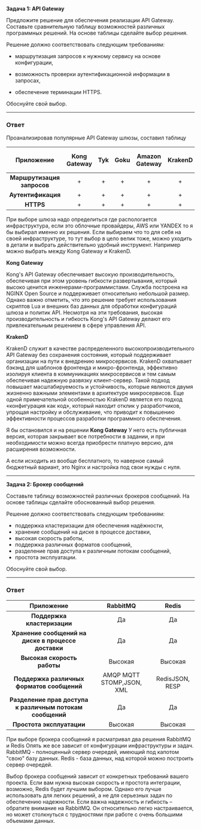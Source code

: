 **Задача 1: API Gateway**

Предложите решение для обеспечения реализации API Gateway. Составьте сравнительную таблицу возможностей различных программных решений. На основе таблицы сделайте выбор решения.

Решение должно соответствовать следующим требованиям:

 - маршрутизация запросов к нужному сервису на основе конфигурации,

 - возможность проверки аутентификационной информации в запросах,

 - обеспечение терминации HTTPS.

Обоснуйте свой выбор.

---- 

### Ответ

Проанализировав популярные  API Gateway шлюзы, составил таблицу

| **Приложение**                | **Kong Gateway**   | **Tyk** | **Goku** | **Amazon Gateway** | **KrakenD** | **Yandex API Gateway** |
|:--------------------------:|:----------:|:----------:|:----------:|:---------------:|:-----------------:|:-----------:|
| **Маршрутизация запросов** | +          | +          | +          | +               | +                 | +           |
| **Аутентификация**         | +          | +          | +          | +               | +                 | +           |
| **HTTPS**                | +          | +          | +          | +               | +                 | +           |

При выборе шлюза надо определиться где распологается инфраструктура, если это облочные провайдеры, AWS или YANDEX то я бы выбирал именно их решения. 
Если выбираем что то для себя на своей инфраструктуре, то тут выбор в цело велик тоже, можно уходить в детали и выбрать действительно удобный инструмент. 
Например можно выбрать между Kong Gateway и KrakenD.

**Kong Gateway**

Kong's API Gateway обеспечивает высокую производительность, обеспечивая при этом уровень гибкости развертывания, который высоко ценится инженерами-программистами. Служба построена на NGINX Open Source и поддерживает относительно небольшой размер. Однако важно отметить, что это решение требует использования скриптов Lua и внешних баз данных для обработки конфигураций шлюза и политик API. Несмотря на эти требования, высокая производительность и гибкость Kong's API Gateway делают его привлекательным решением в сфере управления API.

**KrakenD**

KrakenD служит в качестве распределенного высокопроизводительного API Gateway без сохранения состояния, который поддерживает организации на пути к внедрению микросервисов. KrakenD охватывает бэкэнд для шаблонов фронтенда и микро-фронтенда, эффективно изолируя клиента в коммуникациях микросервисов и тем самым обеспечивая надежную развязку клиент-сервер. Такой подход повышает масштабируемость и устойчивость, которые являются двумя жизненно важными элементами в архитектуре микросервисов. Еще одной примечательной особенностью KrakenD является его подход «конфигурация как код», который находит отклик у разработчиков, упрощая настройку и обслуживание, что приводит к повышению эффективности процессов разработки программного обеспечения.

Я бы остановился и на решении **Kong Gateway**
У него есть публичная версия, которая закрывает все потребности в задании, и при необходимости можно всегда приобрести платную версию, для расширения возможности. 

А если исходить из вообще бесплатного, то наверное самый бюджетный вариант, это Nginx и настройка под свои нужды с нуля. 

---- 

**Задача 2: Брокер сообщений**

Составьте таблицу возможностей различных брокеров сообщений. На основе таблицы сделайте обоснованный выбор решения.

Решение должно соответствовать следующим требованиям:
- поддержка кластеризации для обеспечения надёжности,
- хранение сообщений на диске в процессе доставки,
- высокая скорость работы,
- поддержка различных форматов сообщений,
- разделение прав доступа к различным потокам сообщений,
- простота эксплуатации.

Обоснуйте свой выбор.

---- 
### Ответ

| **Приложение**                                               | **RabbitMQ**             | **Redis**            |
|:---------------------------------------------------------:|:------------------------:|:--------------------:|
| **Поддержка кластеризации**                               | Да                       | Да        |
| **Хранение сообщений на диске в процессе доставки**       | Да                       | Да                   |
| **Высокая скорость работы**                               | Высокая                  | Высокая        |
| **Поддержка различных форматов сообщений**                | AMQP MQTT STOMP,JSON, XML| RedisJSON, RESP      |
| **Разделение прав доступа к различным потокам сообщений** | Да                       | Да                   |
| **Проcтота эксплуатации**                                 | Высокая                  | Высокая              |

При выборе брокера сообщений я расматривал два решения RabbitMQ и Redis
Опять же все зависит от конфигурации инфраструктуры и задач. 
RabbitMQ - полноценный сервер очередей, имеющий под капотом "свою" базу данных. 
Redis - база данных, над которой можно построить сервер очередей. 

Выбор брокера сообщений зависит от конкретных требований вашего проекта. Если вам нужна высокая скорость и простота интеграции, возможно, Redis будет лучшим выбором. Однако его лучше использовать для легких решений, а не для серьезных задач по обеспечению надежности. Если важна надежность и гибкость – обратите внимание на RabbitMQ. Он относительно легко настраивается, но может столкнуться с трудностями при работе с очень большими объемами данных. 
